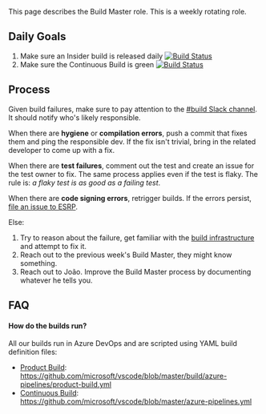 This page describes the Build Master role. This is a weekly rotating role.

## Daily Goals

1. Make sure an Insider build is released daily [![Build Status](https://dev.azure.com/monacotools/Monaco/_apis/build/status/VS%20Code?branchName=master)](https://dev.azure.com/monacotools/Monaco/_build/latest?definitionId=111&branchName=master)
2. Make sure the Continuous Build is green [![Build Status](https://dev.azure.com/vscode/VSCode/_apis/build/status/VS%20Code?branchName=master)](https://dev.azure.com/vscode/VSCode/_build/latest?definitionId=12&branchName=master)

## Process

Given build failures, make sure to pay attention to the [#build Slack channel](https://vscodeteam.slack.com/messages/C1Y427SES). It should notify who's likely responsible.

When there are **hygiene** or **compilation errors**, push a commit that fixes them and ping the responsible dev. If the fix isn't trivial, bring in the related developer to come up with a fix.

When there are **test failures**, comment out the test and create an issue for the test owner to fix. The same process applies even if the test is flaky. The rule is: _a flaky test is as good as a failing test_.

When there are **code signing errors**, retrigger builds. If the errors persist, [file an issue to ESRP](https://microsoft.sharepoint.com/teams/prss/esrp/info/ESRP%20Onboarding%20Wiki/Engaging%20ESRP%20Support.aspx).

Else:

1. Try to reason about the failure, get familiar with the [build infrastructure](https://github.com/microsoft/vscode/tree/master/build/azure-pipelines) and attempt to fix it.
2. Reach out to the previous week's Build Master, they might know something.
3. Reach out to João. Improve the Build Master process by documenting whatever he tells you.

## FAQ

#### How do the builds run?

All our builds run in Azure DevOps and are scripted using YAML build definition files:

- [Product Build](https://dev.azure.com/monacotools/Monaco/_build/latest?definitionId=111&branchName=master): https://github.com/microsoft/vscode/blob/master/build/azure-pipelines/product-build.yml
- [Continuous Build](https://dev.azure.com/vscode/VSCode/_build/latest?definitionId=12&branchName=master): https://github.com/microsoft/vscode/blob/master/azure-pipelines.yml